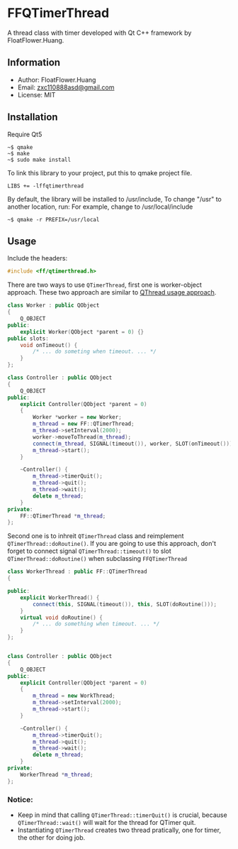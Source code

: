 FFQTimerThread
===

A thread class with timer developed with Qt C++ framework by FloatFlower.Huang.

## Information
+ Author: FloatFlower.Huang
+ Email: zxc110888asd@gmail.com
+ License: MIT

## Installation
Require Qt5
```shell
~$ qmake
~$ make
~$ sudo make install
```
To link this library to your project, put this to qmake project file.
```
LIBS += -lffqtimerthread
```
By default, the library will be installed to /usr/include, To change "/usr" to another location, run:
For example, change to /usr/local/include
```
~$ qmake -r PREFIX=/usr/local
```

## Usage
Include the headers:
```cpp
#include <ff/qtimerthread.h>
```
There are two ways to use `QTimerThread`, first one is worker-object approach.
These two approach are similar to [QThread usage approach](http://doc.qt.io/qt-5/qthread.html#details).
```cpp
class Worker : public QObject
{
    Q_OBJECT
public:
    explicit Worker(QObject *parent = 0) {}
public slots:
    void onTimeout() {
        /* ... do someting when timeout. ... */
    }
};

class Controller : public QObject
{
    Q_OBJECT
public:
    explicit Controller(QObject *parent = 0)
    {
        Worker *worker = new Worker;
        m_thread = new FF::QTimerThread;
        m_thread->setInterval(2000);
        worker->moveToThread(m_thread);
        connect(m_thread, SIGNAL(timeout()), worker, SLOT(onTimeout()));
        m_thread->start();
    }

    ~Controller() {
        m_thread->timerQuit();
        m_thread->quit();
        m_thread->wait();
        delete m_thread;
    }
private:
    FF::QTimerThread *m_thread;
};
```
Second one is to inhreit `QTimerThread` class and reimplement `QTimerThread::doRoutine()`.
If you are going to use this approach,
don't forget to connect signal `QTimerThread::timeout()` to slot `QTimerThread::doRoutine()`
when subclassing `FFQTimerThread`
```cpp
class WorkerThread : public FF::QTimerThread
{

public:
    explicit WorkerThread() {
        connect(this, SIGNAL(timeout()), this, SLOT(doRoutine()));
    }
    virtual void doRoutine() {
        /* ... do something when timeout. ... */
    }
};


class Controller : public QObject
{
    Q_OBJECT
public:
    explicit Controller(QObject *parent = 0)
    {
        m_thread = new WorkThread;
        m_thread->setInterval(2000);
        m_thread->start();
    }

    ~Controller() {
        m_thread->timerQuit();
        m_thread->quit();
        m_thread->wait();
        delete m_thread;
    }
private:
    WorkerThread *m_thread;
};
```
### Notice:
+ Keep in mind that calling `QTimerThread::timerQuit()` is crucial,
because `QTimerThread::wait()` will wait for the thread for QTimer quit.
+ Instantiating `QTimerThread` creates two thread pratically, one for timer,
the other for doing job.
